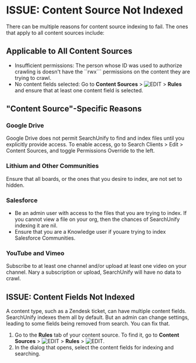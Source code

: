 # ISSUE: Content Source Not Indexed 
There can be multiple reasons for content source indexing to fail. The ones that apply to all content sources include:

## Applicable to All Content Sources
- Insufficient permissions: The person whose ID was used to authorize crawling is doesn't have the ``rwx``` permissions on the content they are trying to crawl.
- No content fields selected: Go to **Content Sources** > ![EDIT](https://docs.searchunify.com/Content/Resources-Mamba20/Images/Icons/edit-tuning.png) > **Rules** and ensure that at least one content field is selected.

## "Content Source"-Specific Reasons

### Google Drive
Google Drive does not permit SearchUnify to find and index files until you explicitly provide access. To enable access, go to Search Clients > Edit > Content Sources, and toggle Permissions Override to the left.

### Lithium and Other Communities 
Ensure that all boards, or the ones that you desire to index, are not set to hidden.

### Salesforce
- Be an admin user with access to the files that you are trying to index. If you cannot view a file on your org, then the chances of SearchUnify indexing it are nil.
- Ensure that you are a Knowledge user if youare trying to index Salesforce Communities.

### YouTube and Vimeo
Subscribe to at least one channel and/or upload at least one video on your channel. Nary a subscription or upload, SearchUnify will have no data to crawl.

## ISSUE: Content Fields Not Indexed
A content type, such as a Zendesk ticket, can have multiple content fields. SearchUnify indexes them all by default. But an admin can change settings, leading to some fields being removed from search. You can fix that.
1. Go to the **Rules** tab of your content source. To find it, go to **Content Sources** > ![EDIT](https://docs.searchunify.com/Content/Resources-Mamba20/Images/Icons/edit-tuning.png) > **Rules** > ![EDIT](https://docs.searchunify.com/Content/Resources-Mamba20/Images/Icons/edit-tuning.png). 
2. In the dialog that opens, select the content fields for indexing and searching.
